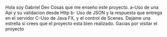Hola soy Gabriel Dev
Cosas que me enseño este proyecto.
a-Uso de una Api y su validacion desde Http 
b- Uso de JSON y la respuesta que entrega en el servidor
C-Uso de Java FX, y el control de Scenes.
Dejame una estrella si crees que el proyecto esta bien realizado.
Gacias por visitar el proyecto
